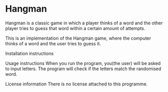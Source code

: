 # Hangman
Hangman is a classic game in which a player thinks of a word and the other player tries to guess that word within a certain amount of attempts.

This is an implementation of the Hangman game, where the computer thinks of a word and the user tries to guess it. 

Installation instructions

Usage instructions
When you run the program, you(the user) will be asked to input letters. The program will check if the letters match the randomised word.

License information
There is no license attached to this programme. 
